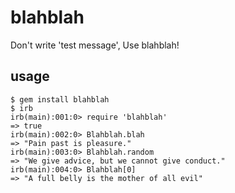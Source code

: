 blahblah
========

Don't write 'test message', Use blahblah!

usage
-----

    $ gem install blahblah
    $ irb
    irb(main):001:0> require 'blahblah'
    => true
    irb(main):002:0> Blahblah.blah
    => "Pain past is pleasure."
    irb(main):003:0> Blahblah.random
    => "We give advice, but we cannot give conduct."
    irb(main):004:0> Blahblah[0]
    => "A full belly is the mother of all evil"